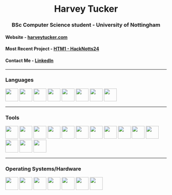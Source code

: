 <h1 align="center">Harvey Tucker</h1>
<h3 align="center">BSc Computer Science student - University of Nottingham</h3>

#### Website - [harveytucker.com](https://www.harveytucker.com/)

#### Most Recent Project - [HTM1 - HackNotts24](https://github.com/Harvelon365/HTM1)

#### Contact Me - [LinkedIn](www.linkedin.com/in/harvey-tucker)

---

### Languages

<p>
  <img src="https://cdn.jsdelivr.net/gh/devicons/devicon@latest/icons/c/c-original.svg" width=40 height=40/>
  <img src="https://cdn.jsdelivr.net/gh/devicons/devicon@latest/icons/csharp/csharp-original.svg" width=40 height=40/>
  <img src="https://cdn.jsdelivr.net/gh/devicons/devicon@latest/icons/css3/css3-original.svg" width=40 height=40/>
  <img src="https://cdn.jsdelivr.net/gh/devicons/devicon@latest/icons/html5/html5-original.svg" width=40 height=40/>
  <img src="https://cdn.jsdelivr.net/gh/devicons/devicon@latest/icons/java/java-original.svg" width=40 height=40/>
  <img src="https://cdn.jsdelivr.net/gh/devicons/devicon@latest/icons/javascript/javascript-original.svg" width=40 height=40/>
  <img src="https://cdn.jsdelivr.net/gh/devicons/devicon@latest/icons/python/python-original.svg" width=40 height=40/>  
  <img src="https://cdn.jsdelivr.net/gh/devicons/devicon@latest/icons/azuresqldatabase/azuresqldatabase-original.svg" width=40 height=40/>
</p>

---

### Tools

<p>
  <img src="https://cdn.jsdelivr.net/gh/devicons/devicon@latest/icons/androidstudio/androidstudio-original.svg" width=40 height=40/>
  <img src="https://cdn.jsdelivr.net/gh/devicons/devicon@latest/icons/canva/canva-original.svg" width=40 height=40/>
  <img src="https://cdn.jsdelivr.net/gh/devicons/devicon@latest/icons/figma/figma-original.svg" width=40 height=40/>
  <img src="https://cdn.jsdelivr.net/gh/devicons/devicon@latest/icons/git/git-original.svg" width=40 height=40/>
  <img src="https://cdn.jsdelivr.net/gh/devicons/devicon@latest/icons/godot/godot-original.svg" width=40 height=40/>
  <img src="https://cdn.jsdelivr.net/gh/devicons/devicon@latest/icons/intellij/intellij-original.svg" width=40 height = 40/>
  <img src="https://cdn.jsdelivr.net/gh/devicons/devicon@latest/icons/junit/junit-plain-wordmark.svg" width=40 height=40/>
  <img src="https://cdn.jsdelivr.net/gh/devicons/devicon@latest/icons/jupyter/jupyter-original-wordmark.svg" width=40 height=40/>
  <img src="https://cdn.jsdelivr.net/gh/devicons/devicon@latest/icons/numpy/numpy-original-wordmark.svg" width=40 height=40/>
  <img src="https://cdn.jsdelivr.net/gh/devicons/devicon@latest/icons/pycharm/pycharm-original.svg" width=40 height=40/>
  <img src="https://cdn.jsdelivr.net/gh/devicons/devicon@latest/icons/trello/trello-original.svg" width=40 height=40/>
  <img src="https://cdn.jsdelivr.net/gh/devicons/devicon@latest/icons/unity/unity-original.svg" width=40 height=40/>
  <img src="https://cdn.jsdelivr.net/gh/devicons/devicon@latest/icons/visualstudio/visualstudio-original.svg" width=40 height=40/>
  <img src="https://cdn.jsdelivr.net/gh/devicons/devicon@latest/icons/vscode/vscode-original.svg" width=40 height=40/>
  
</p>

---

### Operating Systems/Hardware

<p>
  <img src="https://cdn.jsdelivr.net/gh/devicons/devicon@latest/icons/android/android-original.svg" width=40 height=40/>
  <img src="https://cdn.jsdelivr.net/gh/devicons/devicon@latest/icons/archlinux/archlinux-original.svg" width=40 height=40/>
  <img src="https://cdn.jsdelivr.net/gh/devicons/devicon@latest/icons/debian/debian-original.svg" width=40 height=40/>
  <img src="https://cdn.jsdelivr.net/gh/devicons/devicon@latest/icons/linux/linux-original.svg" width=40 height=40/>
  <img src="https://cdn.jsdelivr.net/gh/devicons/devicon@latest/icons/raspberrypi/raspberrypi-original.svg" width=40 height=40/>
  <img src="https://cdn.jsdelivr.net/gh/devicons/devicon@latest/icons/ubuntu/ubuntu-original.svg" width=40 height=40/>
  <img src="https://cdn.jsdelivr.net/gh/devicons/devicon@latest/icons/windows11/windows11-original.svg" width=40 height=40/>
</p>









